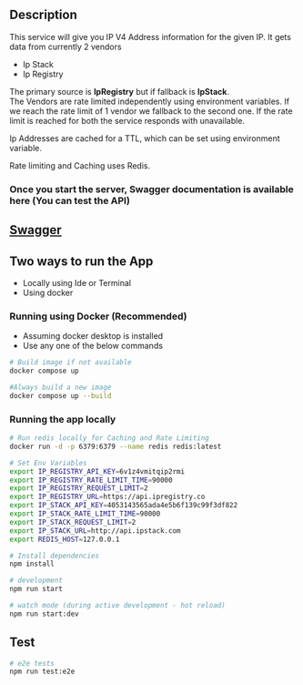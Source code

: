 ## Description

This service will give you IP V4 Address information for the given IP.
It gets data from currently 2 vendors
- Ip Stack
- Ip Registry

The primary source is **IpRegistry** but if fallback is **IpStack**.<br/>
The Vendors are rate limited independently using environment variables. If we reach the rate limit
of 1 vendor we fallback to the second one. If the rate limit is reached for both the service responds with unavailable.

Ip Addresses are cached for a TTL, which can be set using environment variable.

Rate limiting and Caching uses Redis.

### Once you start the server, Swagger documentation is available here (You can test the API)<br />
## [Swagger](http://localhost:3000/api)


## Two ways to run the App

- Locally using Ide or Terminal
- Using docker

### Running using Docker (Recommended)
 - Assuming docker desktop is installed
 - Use any one of the below commands
```bash
# Build image if not available
docker compose up

#Always build a new image
docker compose up --build
```

### Running the app locally

```bash
# Run redis locally for Caching and Rate Limiting
docker run -d -p 6379:6379 --name redis redis:latest

# Set Env Variables
export IP_REGISTRY_API_KEY=6v1z4vmitqip2rmi
export IP_REGISTRY_RATE_LIMIT_TIME=90000
export IP_REGISTRY_REQUEST_LIMIT=2
export IP_REGISTRY_URL=https://api.ipregistry.co
export IP_STACK_API_KEY=4053143565ada4e5b6f139c99f3df822
export IP_STACK_RATE_LIMIT_TIME=90000
export IP_STACK_REQUEST_LIMIT=2
export IP_STACK_URL=http://api.ipstack.com
export REDIS_HOST=127.0.0.1

# Install dependencies
npm install

# development
npm run start

# watch mode (during active development - hot reload)
npm run start:dev
```

## Test

```bash
# e2e tests
npm run test:e2e
```
